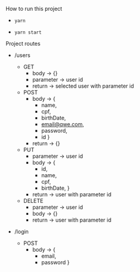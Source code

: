 How to run this project

- `yarn`

- `yarn start`

Project routes

- /users
  - GET 
    - body -> {}
    - parameter -> user id
    - return -> selected user with parameter id 
  - POST
    - body -> {
        - name,
        - cpf,
        - birthDate,
        - email@qwe.com,
        - password,
        - id
    }
    - return -> {}
  - PUT
    - parameter -> user id
    - body -> {
        - id,
        - name, 
        - cpf, 
        - birthDate,
    }
    - return -> user with parameter id
  - DELETE
    - parameter -> user id
    - body -> {}
    - return -> user with parameter id

- /login
  - POST 
    - body -> {
      - email,
      - password
    }
